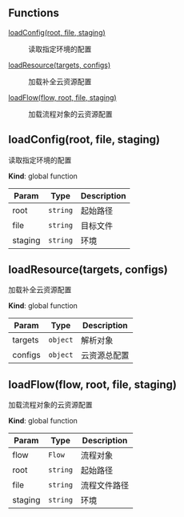 ## Functions

<dl>
<dt><a href="#loadConfig">loadConfig(root, file, staging)</a></dt>
<dd><p>读取指定环境的配置</p>
</dd>
<dt><a href="#loadResource">loadResource(targets, configs)</a></dt>
<dd><p>加载补全云资源配置</p>
</dd>
<dt><a href="#loadFlow">loadFlow(flow, root, file, staging)</a></dt>
<dd><p>加载流程对象的云资源配置</p>
</dd>
</dl>

<a name="loadConfig"></a>

## loadConfig(root, file, staging)
读取指定环境的配置

**Kind**: global function  

| Param | Type | Description |
| --- | --- | --- |
| root | <code>string</code> | 起始路径 |
| file | <code>string</code> | 目标文件 |
| staging | <code>string</code> | 环境 |

<a name="loadResource"></a>

## loadResource(targets, configs)
加载补全云资源配置

**Kind**: global function  

| Param | Type | Description |
| --- | --- | --- |
| targets | <code>object</code> | 解析对象 |
| configs | <code>object</code> | 云资源总配置 |

<a name="loadFlow"></a>

## loadFlow(flow, root, file, staging)
加载流程对象的云资源配置

**Kind**: global function  

| Param | Type | Description |
| --- | --- | --- |
| flow | <code>Flow</code> | 流程对象 |
| root | <code>string</code> | 起始路径 |
| file | <code>string</code> | 流程文件路径 |
| staging | <code>string</code> | 环境 |

